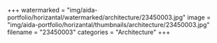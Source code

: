 +++
watermarked = "img/aida-portfolio/horizantal/watermarked/architecture/23450003.jpg"
image = "img/aida-portfolio/horizantal/thumbnails/architecture/23450003.jpg"
filename = "23450003"
categories = "Architecture"
+++
